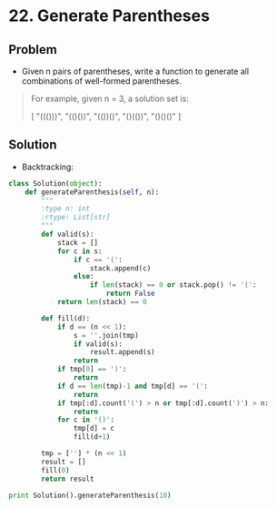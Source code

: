# 22. Generate Parentheses

## Problem
- Given n pairs of parentheses, write a function to generate all combinations of well-formed parentheses.

> For example, given n = 3, a solution set is:
> 
> [
>   "((()))",
>   "(()())",
>   "(())()",
>   "()(())",
>   "()()()"
> ]

## Solution

- Backtracking:

```python
class Solution(object):
    def generateParenthesis(self, n):
        """
        :type n: int
        :rtype: List[str]
        """
        def valid(s):
            stack = []
            for c in s:
                if c == '(':
                    stack.append(c)
                else:
                    if len(stack) == 0 or stack.pop() != '(':
                        return False
            return len(stack) == 0

        def fill(d):
            if d == (n << 1):
                s = ''.join(tmp)
                if valid(s):
                    result.append(s)
                return
            if tmp[0] == ')':
                return
            if d == len(tmp)-1 and tmp[d] == '(':
                return
            if tmp[:d].count('(') > n or tmp[:d].count(')') > n:
                return
            for c in '()':
                tmp[d] = c
                fill(d+1)

        tmp = [''] * (n << 1)
        result = []
        fill(0)
        return result

print Solution().generateParenthesis(10)
```


